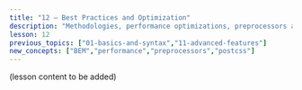 ```yaml
---
title: "12 — Best Practices and Optimization"
description: "Methodologies, performance optimizations, preprocessors and tooling." 
lesson: 12
previous_topics: ["01-basics-and-syntax","11-advanced-features"]
new_concepts: ["BEM","performance","preprocessors","postcss"]
---
```


(lesson content to be added)
